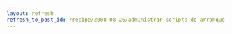 ```yaml
---
layout: refresh
refresh_to_post_id: /recipe/2008-08-26/administrar-scripts-de-arranque.html
---
```

